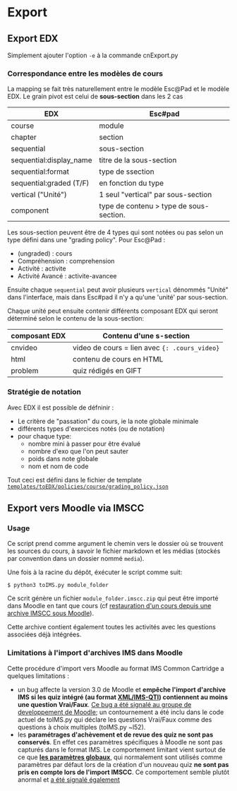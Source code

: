 Export
======

## Export EDX

Simplement ajouter l'option `-e` à la commande cnExport.py

### Correspondance entre les modèles de cours

La mapping se fait très naturellement entre le modèle Esc@Pad et le modèle EDX. Le grain pivot est celui de **sous-section** dans les 2 cas

|  EDX                     |      Esc#pad  |
| ------------             | --------------|
| course                  |        module |
| chapter                 |    section    |
| sequential              |  sous-section |
| sequential:display_name | titre de la sous-section  |
| sequential:format       | type de ssection |
| sequential:graded (T/F) |  en fonction du type  |
| vertical ("Unité")      |  1 seul "vertical" par sous-section   |
| component               | type de contenu > type de sous-section. |

Les sous-section peuvent être de 4 types qui sont notées ou pas selon un type défini dans une "grading policy". Pour Esc@Pad :

- (ungraded) : cours
- Compréhension : comprehension
- Activité : activite
- Activité Avancé : activite-avancee

Ensuite chaque `sequential` peut avoir plusieurs `vertical` dénommés "Unité" dans l'interface, mais dans Esc#pad il n'y a qu'une 'unité' par sous-section.

Chaque unité peut ensuite contenir différents composant EDX qui seront déterminé selon le contenu de la sous-section:

| composant EDX  |  Contenu d'une s-section   |
|----------------| ---------------------------|
| cnvideo        | video de cours = lien avec `{: .cours_video}` |
| html           | contenu de cours en HTML |
| problem        | quiz rédigés en GIFT |


### Stratégie de notation

Avec EDX il est possible de défninir :

- Le critère de "passation" du cours, ie la note globale minimale
- différents types d'exercices notés (ou de notation)
- pour chaque type:
   - nombre mini à passer pour être évalué
   - nombre d'exo que l'on peut sauter
   - poids dans note globale
   - nom et nom de code

 Tout ceci est défini dans le fichier de template
 [`templates/toEDX/policies/course/grading_policy.json`](../templates/toEDX/policies/course/grading_policy.json)


## Export vers Moodle via IMSCC

### Usage
Ce script prend comme argument le chemin vers le dossier où se trouvent les sources du cours, à savoir le fichier markdown et les médias (stockés par convention dans un dossier nommé `media`).

Une fois à la racine du dépôt, éxécuter le script comme suit:
```
$ python3 toIMS.py module_folder
```

Ce scrit génère un fichier `module_folder.imscc.zip` qui peut être importé dans Moodle en tant que cours (cf [restauration d'un cours depuis une archive IMSCC sous Moodle](https://docs.moodle.org/28/en/IMS_Common_Cartridge_import_and_export)).

Cette archive contient également toutes les activités avec les questions associées déjà intégrées.

### Limitations à l'import d'archives IMS dans Moodle

Cette procédure d'import vers Moodle au format IMS Common Cartridge a quelques limitations :

- un bug affecte la version 3.0 de Moodle et **empêche l'import d'archive IMS si les quiz intégré (au format [XML/IMS-QTI](http://www.imsglobal.org/question/qtiv1p2/imsqti_asi_bindv1p2.html#1439623)) contiennent au moins une question Vrai/Faux**. [Ce bug a été signalé au groupe de developpement de Moodle](https://tracker.moodle.org/browse/MDL-53337); un contournement a été inclu dans le code actuel de toIMS.py qui déclare les questions Vrai/Faux comme des questions à choix multiples (toIMS.py ~l52).
- les **paramétrages d'achèvement et de revue des quiz ne sont pas conservés**. En effet ces paramètres spécifiques à Moodle ne sont pas capturés dans le format IMS. Le comportement limitant vient surtout de ce que **[les paramètres globaux](https://docs.moodle.org/29/en/Common_module_settings)**, qui normalement sont utilisés comme paramètres par défaut lors de la création d'un nouveau quiz **ne sont pas pris en compte lors de l'import IMSCC**. Ce comportement semble plutôt anormal et [a été signalé également](https://tracker.moodle.org/browse/MDL-53422)
